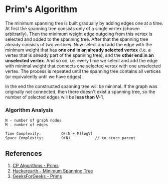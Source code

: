 # Prim's Algorithm
The minimum spanning tree is built gradually by adding edges one at a time. At first the spanning tree consists only of a single vertex (chosen arbitrarily). Then the minimum weight edge outgoing from this vertex is selected and added to the spanning tree. After that the spanning tree already consists of two vertices. Now select and add the edge with the minimum weight that has **one end in an already selected vertex** (i.e. a vertex that is already part of the spanning tree), and the **other end in an unselected vertex**. And so on, i.e. every time we select and add the edge with minimal weight that connects one selected vertex with one unselected vertex. The process is repeated until the spanning tree contains all vertices (or equivalently until we have  edges).

In the end the constructed spanning tree will be minimal. If the graph was originally not connected, then there doesn't exist a spanning tree, so the number of selected edges will be **less than V-1**.

### Algorithm Analysis
```
N - number of graph nodes
M - number of edges

Time Complexity:         O((N + M)logV)
Space Complexity:        O(N)           // to store parent
```

## References
1. [CP Algorithms - Prims](https://cp-algorithms.com/graph/mst_prim.html)
2. [Hackerearth - Minimum Spanning Tree](https://www.hackerearth.com/practice/algorithms/graphs/minimum-spanning-tree/tutorial/)
3. [GeeksForGeeks - Prims](https://www.geeksforgeeks.org/prims-mst-for-adjacency-list-representation-greedy-algo-6/)